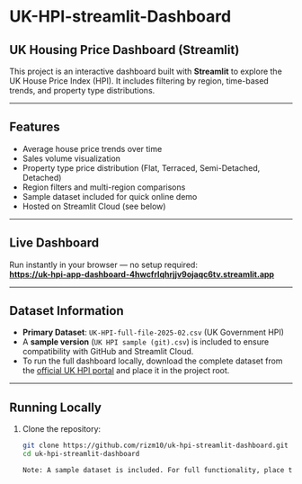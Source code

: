 # UK-HPI-streamlit-Dashboard

## UK Housing Price Dashboard (Streamlit)

This project is an interactive dashboard built with **Streamlit** to explore the UK House Price Index (HPI). It includes filtering by region, time-based trends, and property type distributions.

---

## Features

- Average house price trends over time
- Sales volume visualization
- Property type price distribution (Flat, Terraced, Semi-Detached, Detached)
- Region filters and multi-region comparisons
- Sample dataset included for quick online demo
- Hosted on Streamlit Cloud (see below)

---

## Live Dashboard

Run instantly in your browser — no setup required:  
**https://uk-hpi-app-dashboard-4hwcfrlqhrjjv9ojaqc6tv.streamlit.app**

---

## Dataset Information

- **Primary Dataset**: `UK-HPI-full-file-2025-02.csv` (UK Government HPI)
- A **sample version** (`UK HPI sample (git).csv`) is included to ensure compatibility with GitHub and Streamlit Cloud.
- To run the full dashboard locally, download the complete dataset from the [official UK HPI portal](https://www.gov.uk/government/statistical-data-sets/uk-house-price-index-data-downloads-february-2025) and place it in the project root.

---

## Running Locally

1. Clone the repository:
   ```bash
   git clone https://github.com/rizm10/uk-hpi-streamlit-dashboard.git
   cd uk-hpi-streamlit-dashboard

   Note: A sample dataset is included. For full functionality, place the official UK HPI dataset in the root directory.
